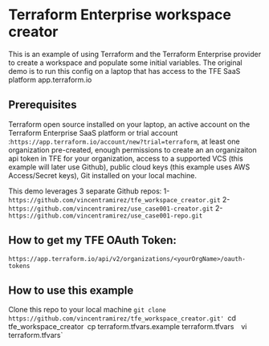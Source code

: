 # Terraform Enterprise workspace creator
This is an example of using Terraform and the Terraform Enterprise provider to create a workspace and populate some initial variables.  The original demo is to run this config on a laptop that has access to the TFE SaaS platform app.terraform.io

## Prerequisites 
Terraform open source installed on your laptop, an active account on the Terraform Enterprise SaaS platform or trial account :`https://app.terraform.io/account/new?trial=terraform`, at least one organization pre-created, enough permissions to create an an organizaiton api token in TFE for your organization, access to a supported VCS (this example will later use Github), public cloud keys (this example uses AWS Access/Secret keys), Git installed on your local machine.  

This demo leverages 3 separate Github repos:
1-`https://github.com/vincentramirez/tfe_workspace_creator.git`
2-`https://github.com/vincentramirez/use_case001-creator.git`
2-`https://github.com/vincentramirez/use_case001-repo.git`


## How to get my TFE OAuth Token:
`https://app.terraform.io/api/v2/organizations/<yourOrgName>/oauth-tokens`

## How to use this example
Clone this repo to your local machine `git clone https://github.com/vincentramirez/tfe_workspace_creator.git'
`cd tfe_workspace_creator`
`cp terraform.tfvars.example terraform.tfvars` 
`vi terraform.tfvars` 
